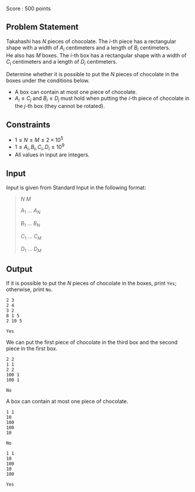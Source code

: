 Score : $500$ points

## Problem Statement

Takahashi has $N$ pieces of chocolate. The $i$-th piece has a rectangular shape with a width of $A_i$ centimeters and a length of $B_i$ centimeters.<br>
He also has $M$ boxes. The $i$-th box has a rectangular shape with a width of $C_i$ centimeters and a length of $D_i$ centimeters.  

Determine whether it is possible to put the $N$ pieces of chocolate in the boxes under the conditions below.

- A box can contain at most one piece of chocolate.
- $A_i \leq C_j$ and $B_i \leq D_j$ must hold when putting the $i$-th piece of chocolate in the $j$-th box (they cannot be rotated).

## Constraints

- $1 \leq N \leq M \leq 2\times 10^5$
- $1 \leq A_i,B_i,C_i,D_i \leq 10^9$
- All values in input are integers.

## Input

Input is given from Standard Input in the following format:

> $N$ $M$
> 
> $A_1$ $\ldots$ $A_N$
> 
> $B_1$ $\ldots$ $B_N$
> 
> $C_1$ $\ldots$ $C_M$
> 
> $D_1$ $\ldots$ $D_M$

## Output

If it is possible to put the $N$ pieces of chocolate in the boxes, print `Yes`; otherwise, print `No`.

```input1
2 3
2 4
3 2
8 1 5
2 10 5
```

```output1
Yes
```

We can put the first piece of chocolate in the third box and the second piece in the first box.

```input2
2 2
1 1
2 2
100 1
100 1
```

```output2
No
```

A box can contain at most one piece of chocolate.

```input3
1 1
10
100
100
10
```

```output3
No
```

```input4
1 1
10
100
10
100
```

```output4
Yes
```